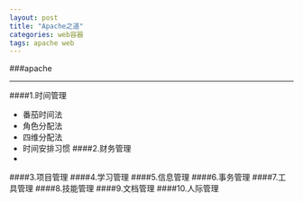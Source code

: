 ```yaml
---                                                                         
layout: post
title: "Apache之道"
categories: web容器
tags: apache web
---
```

###apache
***
####1.时间管理

* 番茄时间法
* 角色分配法
* 四维分配法
* 时间安排习惯 
####2.财务管理
* 
####3.项目管理 
####4.学习管理 
####5.信息管理 
####6.事务管理 
####7.工具管理 
####8.技能管理 
####9.文档管理 
####10.人际管理 
